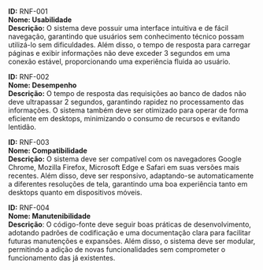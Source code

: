 

**ID:** RNF-001  
**Nome: Usabilidade**  
**Descrição:** O sistema deve possuir uma interface intuitiva e de fácil navegação, garantindo que usuários sem conhecimento técnico possam utilizá-lo sem dificuldades. Além disso, o tempo de resposta para carregar páginas e exibir informações não deve exceder 3 segundos em uma conexão estável, proporcionando uma experiência fluida ao usuário.

**ID:** RNF-002  
**Nome: Desempenho**  
**Descrição:** O tempo de resposta das requisições ao banco de dados não deve ultrapassar 2 segundos, garantindo rapidez no processamento das informações. O sistema também deve ser otimizado para operar de forma eficiente em desktops, minimizando o consumo de recursos e evitando lentidão.

**ID:** RNF-003  
**Nome: Compatibilidade**  
**Descrição:** O sistema deve ser compatível com os navegadores Google Chrome, Mozilla Firefox, Microsoft Edge e Safari em suas versões mais recentes. Além disso, deve ser responsivo, adaptando-se automaticamente a diferentes resoluções de tela, garantindo uma boa experiência tanto em desktops quanto em dispositivos móveis.

**ID:** RNF-004  
**Nome: Manutenibilidade**  
**Descrição**: O código-fonte deve seguir boas práticas de desenvolvimento, adotando padrões de codificação e uma documentação clara para facilitar futuras manutenções e expansões. Além disso, o sistema deve ser modular, permitindo a adição de novas funcionalidades sem comprometer o funcionamento das já existentes.

